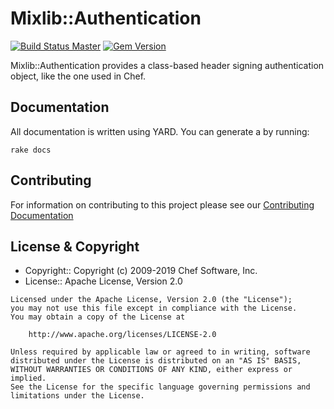# Mixlib::Authentication
[![Build Status Master](https://travis-ci.org/chef/mixlib-authentication.svg?branch=master)](https://travis-ci.org/chef/mixlib-authentication) [![Gem Version](https://badge.fury.io/rb/mixlib-authentication.svg)](https://badge.fury.io/rb/mixlib-authentication)

Mixlib::Authentication provides a class-based header signing authentication object, like the one used in Chef.

## Documentation

All documentation is written using YARD. You can generate a by running:

```
rake docs
```

## Contributing

For information on contributing to this project please see our [Contributing Documentation](https://github.com/chef/chef/blob/master/CONTRIBUTING.md)

## License & Copyright

- Copyright:: Copyright (c) 2009-2019 Chef Software, Inc.
- License:: Apache License, Version 2.0

```text
Licensed under the Apache License, Version 2.0 (the "License");
you may not use this file except in compliance with the License.
You may obtain a copy of the License at

    http://www.apache.org/licenses/LICENSE-2.0

Unless required by applicable law or agreed to in writing, software
distributed under the License is distributed on an "AS IS" BASIS,
WITHOUT WARRANTIES OR CONDITIONS OF ANY KIND, either express or implied.
See the License for the specific language governing permissions and
limitations under the License.
```
